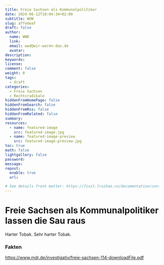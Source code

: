 ```yaml
---
title: Freie Sachsen als Kommunalpolitiker
date: 2024-06-12T10:04:34+02:00
subtitle: WOW
slug: affedeaf
draft: false
author:
  name: WWD
  link: 
  email: wwd@wir-waren-das.de
  avatar:
description:
keywords:
license:
comment: false
weight: 0
tags:
  - draft
categories:
  - Freie Sachsen
  - Rechtsradikale
hiddenFromHomePage: false
hiddenFromSearch: false
hiddenFromRss: false
hiddenFromRelated: false
summary:
resources:
  - name: featured-image
    src: featured-image.jpg
  - name: featured-image-preview
    src: featured-image-preview.jpg
toc: true
math: false
lightgallery: false
password:
message:
repost:
  enable: true
  url:

# See details front matter: https://fixit.lruihao.cn/documentation/content-management/introduction/#front-matter
---
```


<!--more-->
# Freie Sachsen als Kommunalpolitiker lassen die Sau raus

Harter Tobak. Sehr harter Tobak.

### Fakten

https://www.mdr.de/investigativ/freie-sachsen-114-downloadFile.pdf
